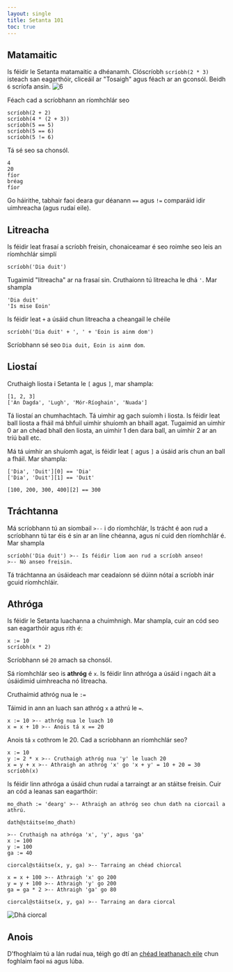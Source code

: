```yaml
---
layout: single
title: Setanta 101
toc: true
---
```


## Matamaitic

Is féidir le Setanta matamaitic a dhéanamh.
Clóscríobh `scríobh(2 * 3)` isteach san eagarthóir, cliceáil ar "Tosaigh" agus féach ar an gconsól. Beidh `6` scríofa ansin.
![6](/assets/images/teagaisc/teagaisc06.png)

Féach cad a scríobhann an ríomhchlár seo

```
scríobh(2 + 2)
scríobh(4 * (2 + 3))
scríobh(5 == 5)
scríobh(5 == 6)
scríobh(5 != 6)
```

Tá sé seo sa chonsól.


```
4
20
fíor
bréag
fíor
```

Go háirithe, tabhair faoi deara gur déanann `==` agus `!=` comparáid idir uimhreacha (agus rudaí eile).

## Litreacha

Is féidir leat frasaí a scríobh freisin, chonaiceamar é seo roimhe seo leis an ríomhchlár simplí
```
scríobh('Dia duit')
```

Tugaimid "litreacha" ar na frasaí sin. Cruthaíonn tú litreacha le dhá `'`. Mar shampla
```
'Dia duit'
'Is mise Eoin'
```

Is féidir leat `+` a úsáid chun litreacha a cheangail le chéile

```
scríobh('Dia duit' + ', ' + 'Eoin is ainm dom')
```

Scríobhann sé seo `Dia duit, Eoin is ainm dom`.

## Liostaí

Cruthaigh liosta i Setanta le `[` agus `]`, mar shampla:

```
[1, 2, 3]
['An Dagda', 'Lugh', 'Mór-Ríoghain', 'Nuada']
```

Tá liostaí an chumhachtach. Tá uimhir ag gach suíomh i liosta. Is féidir leat ball liosta a fháil má bhfuil uimhir shuíomh an bhaill agat. Tugaimid an uimhir 0 ar an chéad bhall den liosta, an uimhir 1 den dara ball, an uimhir 2 ar an tríú ball etc.

Má tá uimhir an shuíomh agat, is féidir leat `[` agus `]` a úsáid arís chun an ball a fháil. Mar shampla:

```
['Dia', 'Duit'][0] == 'Dia'
['Dia', 'Duit'][1] == 'Duit'

[100, 200, 300, 400][2] == 300
```

## Tráchtanna

Má scríobhann tú an siombail `>--` i do ríomhchlár, Is trácht é aon rud a scríobhann tú tar éis é sin ar an líne chéanna, agus ní cuid den ríomhchlár é. Mar shampla

```
scríobh('Dia duit') >-- Is féidir liom aon rud a scríobh anseo!
>-- Nó anseo freisin.
```

Tá tráchtanna an úsáideach mar ceadaíonn sé dúinn nótaí a scríobh inár gcuid ríomhchláir.

## Athróga

Is féidir le Setanta luachanna a chuimhnigh. Mar shampla, cuir an cód seo san eagarthóir agus rith é:

```
x := 10
scríobh(x * 2)
```

Scríobhann sé `20` amach sa chonsól.

Sá ríomhchlár seo is **athróg** é `x`. Is féidir linn athróga a úsáid i ngach áit a úsáidimid uimhreacha nó litreacha.

Cruthaímid athróg nua le `:=`

Táimid in ann an luach san athróg `x` a athrú le `=`.

```
x := 10 >-- athróg nua le luach 10
x = x + 10 >-- Anois tá x == 20
```

Anois tá `x` cothrom le 20. Cad a scríobhann an ríomhchlár seo?

```
x := 10
y := 2 * x >-- Cruthaigh athróg nua 'y' le luach 20
x = y + x >-- Athraigh an athróg 'x' go 'x + y' = 10 + 20 = 30
scríobh(x)
```

Is féidir linn athróga a úsáid chun rudaí a tarraingt ar an stáitse freisin. Cuir an cód a leanas san eagarthóir:

```
mo_dhath := 'dearg' >-- Athraigh an athróg seo chun dath na ciorcail a athrú.

dath@stáitse(mo_dhath)

>-- Cruthaigh na athróga 'x', 'y', agus 'ga'
x := 100
y := 100
ga := 40

ciorcal@stáitse(x, y, ga) >-- Tarraing an chéad chiorcal

x = x + 100 >-- Athraigh 'x' go 200
y = y + 100 >-- Athraigh 'y' go 200
ga = ga * 2 >-- Athraigh 'ga' go 80

ciorcal@stáitse(x, y, ga) >-- Tarraing an dara ciorcal
```

![Dhá ciorcal](/assets/images/teagaisc/dhaciorcal.gif)

## Anois
D'fhoghlaim tú a lán rudaí nua, téigh go dtí an [chéad leathanach eile](/gaeilge/04-ma-lub) chun foghlaim faoi `má` agus lúba.
